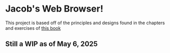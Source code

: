 # Jacob's Web Browser!

This project is based off of the principles and designs found in the chapters and exercises of [this book](https://browser.engineering/)

## Still a WIP as of May 6, 2025 